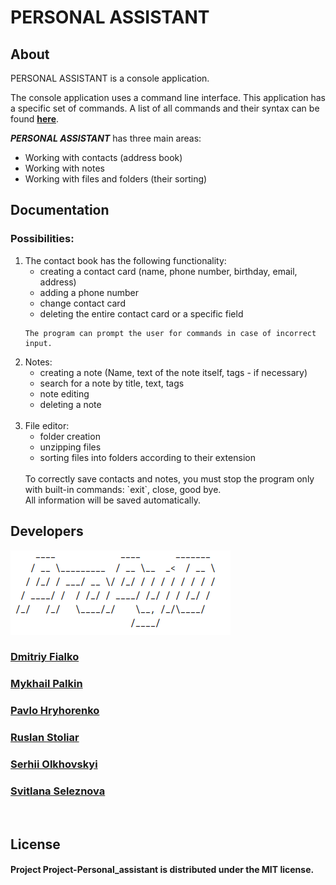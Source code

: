 # PERSONAL ASSISTANT


## About

PERSONAL ASSISTANT is a console application.

The console application uses a command line interface.
This application has a specific set of commands. 
A list of all commands and their syntax can be found **[here](./help_comands.md)**.<br>

***PERSONAL ASSISTANT*** has three main areas:
- Working with contacts (address book)
- Working with notes
- Working with files and folders (their sorting)

## Documentation


### Possibilities:<br>
1. The contact book has the following functionality:<br>
    * creating a contact card (name, phone number, birthday, email, address)
    * adding a phone number
    * change contact card
    * deleting the entire contact card or a specific field<br>
   ```
   The program can prompt the user for commands in case of incorrect input.
   ```
2. Notes:<br>
    * creating a note (Name, text of the note itself, tags - if necessary)
    * search for a note by title, text, tags
    * note editing
    * deleting a note<br>
   <br>
3. File editor:<br>
   * folder creation
   * unzipping files
   * sorting files into folders according to their extension<br>
   <br>
   To correctly save contacts and notes, you must stop the program
   only with built-in commands: `exit`, close, good bye.<br>
   All information will be saved automatically.

## Developers


![logo](./images/logo_white.png)<br>
### [Dmitriy Fialko](https://github.com/dmitriyfialko)<br>
### [Mykhail Palkin](https://github.com/Mephod1y)<br>
### [Pavlo Hryhorenko](https://github.com/Pavlo-Hryhorenko)
### [Ruslan Stoliar](https://github.com/RuslanStoliar)<br>
### [Serhii Olkhovskyi](https://github.com/Serhii-Olkhovskyi)<br>
### [Svitlana Seleznova](https://github.com/SiaAnalyst)<br>


<br>



## License


#### Project Project-Personal_assistant is distributed under the MIT license.
